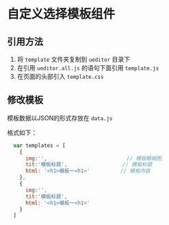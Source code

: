 # 自定义选择模板组件

## 引用方法
1. 将 `template` 文件夹复制到 `ueditor` 目录下
2. 在引用 `ueditor.all.js` 的语句下面引用 `template.js`
3. 在页面的头部引入 `template.css`


## 修改模板

模板数据以JSON的形式存放在 `data.js`

格式如下：

```js
  var templates = [
    {
      img:'',                          // 模版略缩图
      tit:'模板标题',                  // 模板标题
      html: '<h1>模板一<h1>'          // 模板内容
    },
    {
      img:'',
      tit:'模板标题',
      html: '<h1>模板一<h1>'
    }
  ]
```
